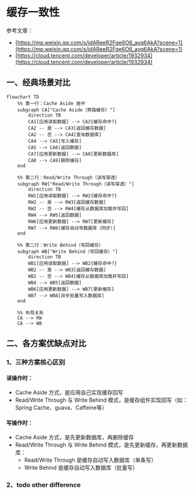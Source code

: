 # 缓存一致性

参考文章：
- [https://mp.weixin.qq.com/s/idAReeR2Fqe6O6_ayq6AkA?scene=1](https://mp.weixin.qq.com/s/idAReeR2Fqe6O6_ayq6AkA?scene=1)
- [https://cloud.tencent.com/developer/article/1932934](https://cloud.tencent.com/developer/article/1932934)

## 一、经典场景对比

```mermaid
flowchart TD
    %% 第一行：Cache Aside 居中
    subgraph CA["Cache Aside（旁路缓存）"]
        direction TB
        CA1[应用读取数据] --> CA2{缓存命中?}
        CA2 -- 是 --> CA3[返回缓存数据]
        CA2 -- 否 --> CA4[查询数据库]
        CA4 --> CA5[写入缓存]
        CA5 --> CA6[返回数据]
        CA7[应用更新数据] --> CA8[更新数据库]
        CA8 --> CA9[删除缓存]
    end

    %% 第二行：Read/Write Through（读写穿透）
    subgraph RW["Read/Write Through（读写穿透）"]
        direction TB
        RW1[应用读取数据] --> RW2{缓存命中?}
        RW2 -- 是 --> RW3[返回缓存数据]
        RW2 -- 否 --> RW4[缓存从数据库加载并写回]
        RW4 --> RW5[返回数据]
        RW6[应用更新数据] --> RW7[更新缓存]
        RW7 --> RW8[缓存自动写数据库（同步）]
    end

    %% 第二行：Write Behind（写回缓存）
    subgraph WB["Write Behind（写回缓存）"]
        direction TB
        WB1[应用读取数据] --> WB2{缓存命中?}
        WB2 -- 是 --> WB3[返回缓存数据]
        WB2 -- 否 --> WB4[缓存从数据库加载并写回]
        WB4 --> WB5[返回数据]
        WB6[应用更新数据] --> WB7[更新缓存]
        WB7 --> WB8[异步批量写入数据库]
    end

    %% 布局关系
    CA --> RW
    CA --> WB

```

## 二、各方案优缺点对比

### 1、三种方案核心区别

#### 读操作时：

- Cache Aside 方式，是应用自己实现缓存回写
- Read/Write Through 与 Write Behind 模式，是缓存组件实现回写（如：Spring Cache、guava、Caffeine等）

#### 写操作时：

- Cache Aside 方式，是先更新数据库，再删除缓存
- Read/Write Through 与 Write Behind 模式，是先更新缓存，再更新数据库：
  - Read/Write Through 是缓存自动写入数据库（单条写）
  - Write Behind 是缓存自动写入数据库（批量写）

### 2、todo other difference
